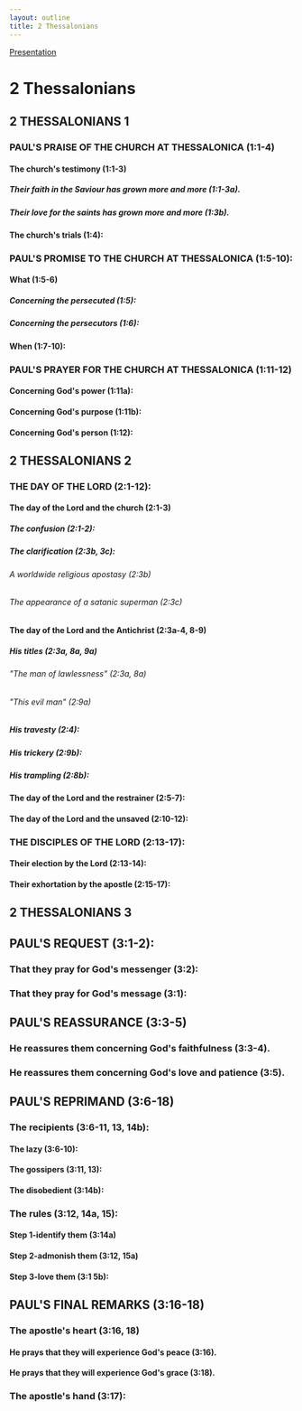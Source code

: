 ```yaml
---
layout: outline
title: 2 Thessalonians
---
```

[Presentation](/Expository/ODP/2%20Thessalonians/2%20Thessalonians.odp)
# 2 Thessalonians
## 2 THESSALONIANS 1 
### PAUL\'S PRAISE OF THE CHURCH AT THESSALONICA (1:1-4) 
####  The church\'s testimony (1:1-3) 
#####  Their faith in the Saviour has grown more and more (1:1-3a). 
#####  Their love for the saints has grown more and more (1:3b). 
####  The church\'s trials (1:4): 
### PAUL\'S PROMISE TO THE CHURCH AT THESSALONICA (1:5-10): 
####  What (1:5-6) 
#####  Concerning the persecuted (1:5): 
#####  Concerning the persecutors (1:6): 
####  When (1:7-10): 
### PAUL\'S PRAYER FOR THE CHURCH AT THESSALONICA (1:11-12) 
####  Concerning God\'s power (1:11a): 
####  Concerning God\'s purpose (1:11b): 
####  Concerning God\'s person (1:12): 
## 2 THESSALONIANS 2 
### THE DAY OF THE LORD (2:1-12): 
####  The day of the Lord and the church (2:1-3) 
#####  The confusion (2:1-2): 
#####  The clarification (2:3b, 3c): 
######  A worldwide religious apostasy (2:3b) 
######  The appearance of a satanic superman (2:3c) 
####  The day of the Lord and the Antichrist (2:3a-4, 8-9) 
#####  His titles (2:3a, 8a, 9a) 
######  \"The man of lawlessness\" (2:3a, 8a) 
######  \"This evil man\" (2:9a) 
#####  His travesty (2:4): 
#####  His trickery (2:9b): 
#####  His trampling (2:8b): 
####  The day of the Lord and the restrainer (2:5-7): 
####  The day of the Lord and the unsaved (2:10-12): 
### THE DISCIPLES OF THE LORD (2:13-17): 
####  Their election by the Lord (2:13-14): 
####  Their exhortation by the apostle (2:15-17): 
## 2 THESSALONIANS 3 
## PAUL\'S REQUEST (3:1-2): 
### That they pray for God\'s messenger (3:2): 
### That they pray for God\'s message (3:1): 
## PAUL\'S REASSURANCE (3:3-5) 
### He reassures them concerning God\'s faithfulness (3:3-4). 
### He reassures them concerning God\'s love and patience (3:5). 
## PAUL\'S REPRIMAND (3:6-18) 
### The recipients (3:6-11, 13, 14b): 
####  The lazy (3:6-10): 
####  The gossipers (3:11, 13): 
####  The disobedient (3:14b): 
### The rules (3:12, 14a, 15): 
####  Step 1-identify them (3:14a) 
####  Step 2-admonish them (3:12, 15a) 
####  Step 3-love them (3:1 5b): 
## PAUL\'S FINAL REMARKS (3:16-18) 
### The apostle\'s heart (3:16, 18) 
####  He prays that they will experience God\'s peace (3:16). 
####  He prays that they will experience God\'s grace (3:18). 
### The apostle\'s hand (3:17): 
